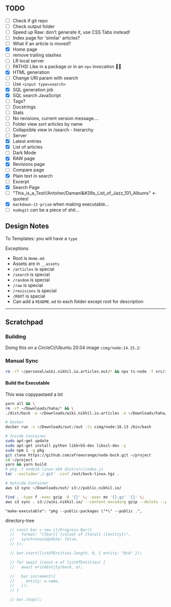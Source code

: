 ## TODO

* [ ] Check if git repo
* [ ] Check output folder
* [ ] Speed up Raw: don't generate it, use CSS Tabs instead!
* [ ] Index page for 'similar' articles?
* [ ] What if an article is moved?
* [x] Home page
* [ ] remove trailing slashes
* [ ] LR local server
* [ ] PATHS! Like in a package or in an `npx` invocation 🤦‍♀️
* [x] HTML generation
* [ ] Change URI param with search
* [ ] Use `<input type=search>`
* [x] SQL generation job
* [x] SQL search JavaScript
* [ ] Tags?
* [ ] Docstrings
* [ ] Stats
* [ ] No revisions, current version message....
* [ ] Folder view sort articles by name
* [ ] Collapsible view in /search - hierarchy
* [ ] Server
* [x] Latest entries
* [x] List of articles
* [ ] Dark Mode
* [x] RAW page
* [x] Revisions page
* [ ] Compare page
* [x] Plain text in search
* [ ] Excerpt
* [x] Search Page
* [ ] "This_is_a_Test!/Antoher/Damani&#39s_List_of_Jazz_101_Albums" <- quotes!
* [x] `markdown-it-prism` when making executable...
* [ ] `nodegit` _can_ be a piece of shit...

## Design Notes

To Templates: you will have a `type` 

Exceptions

* Root is `Home.md`
* Assets are in `__assets`
* `/articles` is special
* `/search` is special
* `/random` is special
* `/raw` is special
* `/revisions` is special
* `/ROOT` is special
* Can add a `README.md` to each folder except root for description

---

## Scratchpad

### Building

Doing this on a CircleCI/Ubuntu 20.04 image `cimg/node:14.15.2`:

### Manual Sync

```bash
rm -rf ~/personal/wiki.nikhil.io.articles.out/* && npx ts-node -T src/index.ts -a ~/personal/wiki.nikhil.io.articles -o ~/personal/wiki.nikhil.io.articles.out -p && pushd ~/personal/wiki.nikhil.io.articles.out && find . -type f -exec gzip -9 '{}' \; -exec mv '{}.gz' '{}' \;  && aws s3 sync . s3://wiki.nikhil.io/ --delete --exclude "*.DS_Store*" --content-encoding gzip && popd
```

#### Build the Executable

This was copypastaed a lot

```bash
yarn all && \
rm -rf ~/Downloads/haha/* && \
./dist/bock -a ~/Downloads/wiki.nikhil.io.articles -o ~/Downloads/haha/
```

```bash
# Docker
docker run -v ~/Downloads/out:/out -ti cimg/node:16.13 /bin/bash

# Inside Container
sudo apt-get update
sudo apt-get install python libkrb5-dev libssl-dev -y
sudo npm i -g pkg
git clone https://github.com/afreeorange/node-bock.git ~/project
cd ~/project
yarn && yarn build
# pkg -t node16-linux-x64 dist/src/index.js
tar --exclude='./.git' -czvf /out/bock-linux.tgz .

# Outside Container
aws s3 sync ~/Downloads/out/ s3://public.nikhil.io/ 
```

```bash
find . -type f -exec gzip -9 '{}' \; -exec mv '{}.gz' '{}' \;
aws s3 sync . s3://wiki.nikhil.io/ --content-encoding gzip --delete --profile nikhil.io
```

```
"make-executable": "pkg --public-packages \"*\" --public .",
```

directory-tree

```javascript
  // const bar = new cliProgress.Bar({
  //   format: "[{bar}] {value} of {total} ({entity})",
  //   synchronousUpdate: false,
  // });

  // bar.start(listOfEntities.length, 0, { entity: "N/A" });

  // for await (const e of listOfEntities) {
  //   await writeEntity(bock, e);

  //   bar.increment({
  //     entity: e.name,
  //   });
  // }

  // bar.stop();
```
